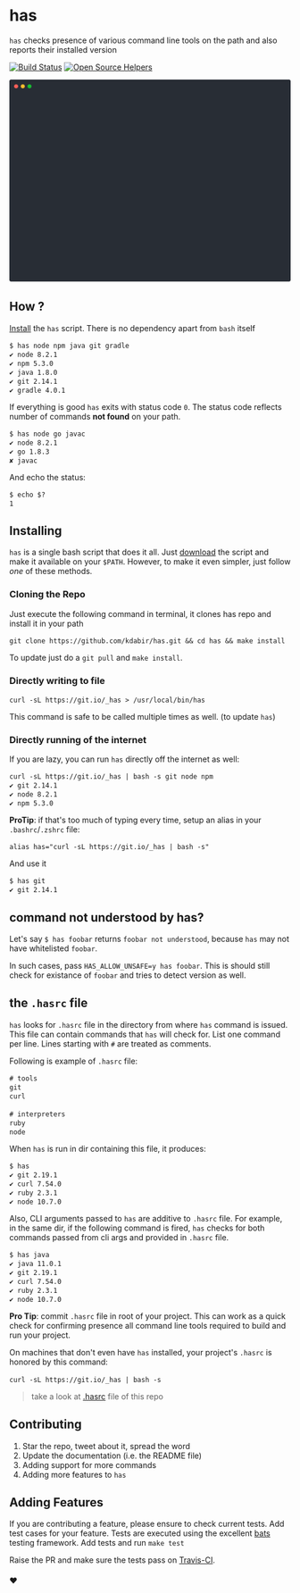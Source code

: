 # has

`has` checks presence of various command line tools on the path and also reports their installed version

[![Build Status](https://travis-ci.org/kdabir/has.svg?branch=master)](https://travis-ci.org/kdabir/has)
[![Open Source Helpers](https://www.codetriage.com/kdabir/has/badges/users.svg)](https://www.codetriage.com/kdabir/has)


[![demo](demo.svg)](demo.svg)


## How ?

[Install](#installing) the `has` script. There is no dependency apart from `bash` itself 

    $ has node npm java git gradle 
    ✔ node 8.2.1
    ✔ npm 5.3.0
    ✔ java 1.8.0
    ✔ git 2.14.1
    ✔ gradle 4.0.1

If everything is good `has` exits with status code `0`. The status code 
reflects number of commands **not found** on your path.  

    $ has node go javac
    ✔ node 8.2.1
    ✔ go 1.8.3
    ✘ javac

And echo the status:

    $ echo $?
    1


## Installing

`has` is a single bash script that does it all. Just [download](https://raw.githubusercontent.com/kdabir/has/master/has) the script and make it available on your `$PATH`. However, to make it even simpler, just follow *one* of these methods.


### Cloning the Repo

Just execute the following command in terminal, it clones has repo and install it in your path

    git clone https://github.com/kdabir/has.git && cd has && make install

To update just do a `git pull` and `make install`.

### Directly writing to file

    curl -sL https://git.io/_has > /usr/local/bin/has

This command is safe to be called multiple times as well. (to update `has`)

### Directly running of the internet

If you are lazy, you can run `has` directly off the internet as well:

    curl -sL https://git.io/_has | bash -s git node npm
    ✔ git 2.14.1
    ✔ node 8.2.1
    ✔ npm 5.3.0


**ProTip**: if that's too much of typing every time, setup an alias in your `.bashrc`/`.zshrc` file:
    
    alias has="curl -sL https://git.io/_has | bash -s"

And use it

    $ has git
    ✔ git 2.14.1

## command not understood by has?

Let's say `$ has foobar` returns `foobar not understood`, because `has` may not have whitelisted `foobar`.

In such cases, pass `HAS_ALLOW_UNSAFE=y has foobar`. This is should still check for existance of `foobar` and tries to detect version as well.


## the `.hasrc` file

`has` looks for `.hasrc` file in the directory from where `has` command is issued. This file can contain commands that `has` 
will check for. List one command per line. Lines starting with `#` are treated as comments.


Following is example of `.hasrc` file:

```
# tools
git
curl

# interpreters
ruby
node
``` 

When `has` is run in dir containing this file, it produces:

```
$ has
✔ git 2.19.1
✔ curl 7.54.0
✔ ruby 2.3.1
✔ node 10.7.0
``` 

Also, CLI arguments passed to `has` are additive to `.hasrc` file. For example, in the same dir, if the following command is fired,
`has` checks for both commands passed from cli args and provided in `.hasrc` file.  

```
$ has java
✔ java 11.0.1
✔ git 2.19.1
✔ curl 7.54.0
✔ ruby 2.3.1
✔ node 10.7.0
```


**Pro Tip**: commit `.hasrc` file in root of your project. This can work as a quick check for confirming presence all command
line tools required to build and run your project.

On machines that don't even have `has` installed, your project's `.hasrc` is honored by this command: 

`curl -sL https://git.io/_has | bash -s` 

> take a look at [.hasrc](https://github.com/kdabir/has/blob/master/.hasrc) file of this repo


## Contributing


1. Star the repo, tweet about it, spread the word 
2. Update the documentation (i.e. the README file)
3. Adding support for more commands
4. Adding more features to `has`


## Adding Features

If you are contributing a feature, please ensure to check current tests. Add test cases for your feature. Tests are
executed using the excellent [bats](https://github.com/bats-core/bats-core) testing framework. Add tests and run `make test`
   
Raise the PR and make sure the tests pass on [Travis-CI](https://travis-ci.org/kdabir/has).

#### ♥
